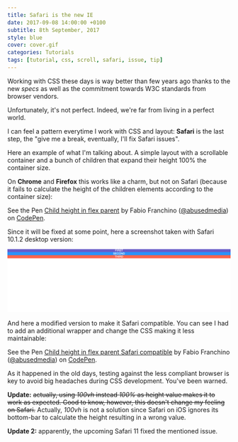 ```yaml
---
title: Safari is the new IE
date: 2017-09-08 14:00:00 +0100
subtitle: 8th September, 2017
style: blue
cover: cover.gif
categories: Tutorials
tags: [tutorial, css, scroll, safari, issue, tip]
---
```


Working with CSS these days is way better than few years ago thanks to the new *specs* as well as the commitment towards W3C standards from browser vendors.

Unfortunately, it's not perfect. Indeed, we're far from living in a perfect world.

I can feel a pattern everytime I work with CSS and layout: **Safari** is the last step, the "give me a break, eventually, I'll fix Safari issues".

<!-- main_ad -->

Here an example of what I'm talking about. A simple layout with a scrollable container and a bunch of children that expand their height 100% the container size.

On **Chrome** and **Firefox** this works like a charm, but not on Safari (because it fails to calculate the height of the children elements according to the container size):

<p data-height="265" data-theme-id="0" data-slug-hash="gxNzYV" data-default-tab="result" data-user="abusedmedia" data-embed-version="2" data-pen-title="Child height in flex parent" class="codepen">See the Pen <a href="https://codepen.io/abusedmedia/pen/gxNzYV/">Child height in flex parent</a> by Fabio Franchino (<a href="https://codepen.io/abusedmedia">@abusedmedia</a>) on <a href="https://codepen.io">CodePen</a>.</p>
<script async src="https://production-assets.codepen.io/assets/embed/ei.js"></script>

Since it will be fixed at some point, here a screenshot taken with Safari 10.1.2 desktop version:

![](../assets/posts/css-height-parent-flex-safari-issue/safari.png)

And here a modified version to make it Safari compatible. You can see I had to add an additional wrapper and change the CSS making it less maintainable:

<p data-height="265" data-theme-id="0" data-slug-hash="dzBePw" data-default-tab="result" data-user="abusedmedia" data-embed-version="2" data-pen-title="Child height in flex parent Safari compatible" class="codepen">See the Pen <a href="https://codepen.io/abusedmedia/pen/dzBePw/">Child height in flex parent Safari compatible</a> by Fabio Franchino (<a href="https://codepen.io/abusedmedia">@abusedmedia</a>) on <a href="https://codepen.io">CodePen</a>.</p>
<script async src="https://production-assets.codepen.io/assets/embed/ei.js"></script>

As it happened in the old days, testing against the less compliant browser is key to avoid big headaches during CSS development. You've been warned.

**Update:** ~~actually, using *100vh* instead *100%* as height value makes it to work as expected. Good to know, however, this doesn't change my feeling on Safari.~~ Actually, *100vh* is not a solution since Safari on iOS ignores its bottom-bar to calculate the height resulting in a wrong value.

**Update 2:** apparently, the upcoming Safari 11 fixed the mentioned issue.
